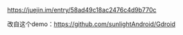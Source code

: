 https://juejin.im/entry/58ad49c18ac2476c4d9b770c

改自这个demo：https://github.com/sunlightAndroid/Gdroid
